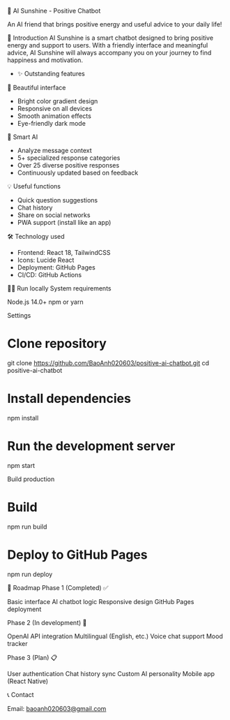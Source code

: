 🌟 AI Sunshine - Positive Chatbot

An AI friend that brings positive energy and useful advice to your daily life!

📖 Introduction
AI Sunshine is a smart chatbot designed to bring positive energy and support to users. With a friendly interface and meaningful advice, AI Sunshine will always accompany you on your journey to find happiness and motivation.
- ✨ Outstanding features

🎨 Beautiful interface
- Bright color gradient design
- Responsive on all devices
- Smooth animation effects
- Eye-friendly dark mode

🤖 Smart AI

- Analyze message context
- 5+ specialized response categories
- Over 25 diverse positive responses
- Continuously updated based on feedback

💡 Useful functions

- Quick question suggestions
- Chat history
- Share on social networks
- PWA support (install like an app)

🛠️ Technology used

- Frontend: React 18, TailwindCSS
- Icons: Lucide React
- Deployment: GitHub Pages
- CI/CD: GitHub Actions

🏃‍♂️ Run locally
System requirements

Node.js 14.0+
npm or yarn

Settings
# Clone repository
git clone https://github.com/BaoAnh020603/positive-ai-chatbot.git
cd positive-ai-chatbot

# Install dependencies
npm install

# Run the development server
npm start

Build production
# Build
npm run build

# Deploy to GitHub Pages
npm run deploy

🎯 Roadmap
Phase 1 (Completed) ✅

Basic interface
AI chatbot logic
Responsive design
GitHub Pages deployment

Phase 2 (In development) 🚧

OpenAI API integration
Multilingual (English, etc.)
Voice chat support
Mood tracker

Phase 3 (Plan) 📋

User authentication
Chat history sync
Custom AI personality
Mobile app (React Native)

📞 Contact

Email: baoanh020603@gmail.com
